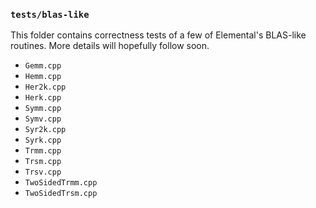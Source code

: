 ### `tests/blas-like`

This folder contains correctness tests of a few of Elemental's BLAS-like 
routines. More details will hopefully follow soon.

-  `Gemm.cpp`
-  `Hemm.cpp`
-  `Her2k.cpp`
-  `Herk.cpp`
-  `Symm.cpp`
-  `Symv.cpp`
-  `Syr2k.cpp`
-  `Syrk.cpp`
-  `Trmm.cpp`
-  `Trsm.cpp`
-  `Trsv.cpp`
-  `TwoSidedTrmm.cpp`
-  `TwoSidedTrsm.cpp`
